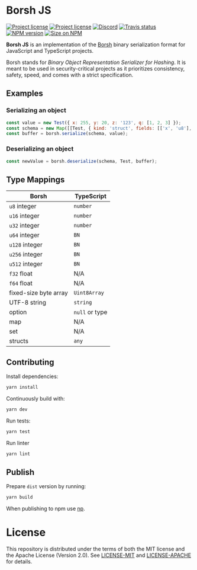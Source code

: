 # Borsh JS

[![Project license](https://img.shields.io/badge/license-Apache2.0-blue.svg)](https://opensource.org/licenses/Apache-2.0)
[![Project license](https://img.shields.io/badge/license-MIT-blue.svg)](https://opensource.org/licenses/MIT)
[![Discord](https://img.shields.io/discord/490367152054992913?label=discord)](https://discord.gg/Vyp7ETM)
[![Travis status](https://travis-ci.com/near/borsh.svg?branch=master)](https://travis-ci.com/near/borsh-js)
[![NPM version](https://img.shields.io/npm/v/borsh.svg?style=flat-square)](https://npmjs.com/borsh)
[![Size on NPM](https://img.shields.io/bundlephobia/minzip/borsh.svg?style=flat-square)](https://npmjs.com/borsh)

**Borsh JS** is an implementation of the [Borsh] binary serialization format for
JavaScript and TypeScript projects.

Borsh stands for _Binary Object Representation Serializer for Hashing_. It is meant to be used in security-critical projects as it prioritizes consistency,
safety, speed, and comes with a strict specification.

## Examples

### Serializing an object

```javascript
const value = new Test({ x: 255, y: 20, z: '123', q: [1, 2, 3] });
const schema = new Map([[Test, { kind: 'struct', fields: [['x', 'u8'], ['y', 'u64'], ['z', 'string'], ['q', [3]]] }]]);
const buffer = borsh.serialize(schema, value);
```

### Deserializing an object

```javascript
const newValue = borsh.deserialize(schema, Test, buffer);
```

## Type Mappings

| Borsh                 | TypeScript     |
|-----------------------|----------------|
| `u8` integer          | `number`       |
| `u16` integer         | `number`       |
| `u32` integer         | `number`       |
| `u64` integer         | `BN`           |
| `u128` integer        | `BN`           |
| `u256` integer        | `BN`           |
| `u512` integer        | `BN`           |
| `f32` float           | N/A            |
| `f64` float           | N/A            |
| fixed-size byte array | `Uint8Array`   |
| UTF-8 string          | `string`       |
| option                | `null` or type |
| map                   | N/A            |
| set                   | N/A            |
| structs               | `any`          |

## Contributing

Install dependencies:

```bash
yarn install
```

Continuously build with:

```bash
yarn dev
```

Run tests:

```bash
yarn test
```

Run linter

```bash
yarn lint
```

## Publish

Prepare `dist` version by running:

```bash
yarn build
```

When publishing to npm use [np](https://github.com/sindresorhus/np).

# License

This repository is distributed under the terms of both the MIT license and the Apache License (Version 2.0).
See [LICENSE-MIT](LICENSE-MIT.txt) and [LICENSE-APACHE](LICENSE-APACHE) for details.

[Borsh]:          https://borsh.io
